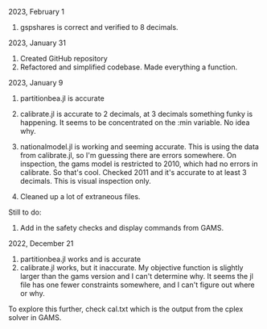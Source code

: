 2023, February 1

1. gspshares is correct and verified to 8 decimals.

2023, January 31

1. Created GitHub repository
2. Refactored and simplified codebase. Made everything a function.

2023, January 9

1. partitionbea.jl is accurate

2. calibrate.jl is accurate to 2 decimals, at 3 decimals something funky is happening. It seems to be concentrated on the :min variable. No idea why.

3. nationalmodel.jl is working and seeming accurate. This is using the data from calibrate.jl, so I'm guessing there are errors somewhere. On inspection, the gams model is restricted to 2010, which had no errors in calibrate. So that's cool. Checked 2011 and it's accurate to at least 3 decimals. This is visual inspection only. 

4. Cleaned up a lot of extraneous files. 


Still to do:

1. Add in the safety checks and display commands from GAMS.


2022, December 21

1. partitionbea.jl works and is accurate
2. calibrate.jl works, but it inaccurate. My objective function is slightly larger than the gams version and I can't determine why. It seems the jl file has one fewer constraints somewhere, and I can't figure out where or why.

To explore this further, check cal.txt which is the output from the cplex solver in GAMS. 